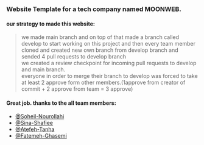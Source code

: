 ### Website Template for a tech company named MOONWEB.

#### our strategy to made this website:
> we made main branch and on top of that made a branch called develop to start working on this project and then every team member cloned and created new own branch from develop branch and sended 4 pull requests to develop branch <br>
> we created a review checkpoint for incoming pull requests to develop and main branch. <br>
> everyone in order to merge their branch to develop was forced to take at least 2 approve form other members.(1approve from creator of commit + 2 approve from team = 3 approve)

#### Great job. thanks to the all team members:

- [@Soheil-Nourollahi](https://github.com/SoheilNourolllahi)
- [@Sina-Shafiee](https://www.github.com/sina-shafiee)
- [@Atefeh-Tanha](https://github.com/atefehtanha)
- [@Fatemeh-Ghasemi](https://github.com/FatemehGhasemiM)
